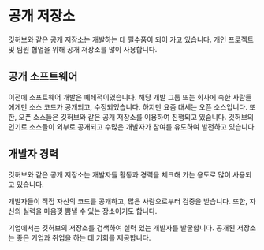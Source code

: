 # 공개 저장소
깃허브와 같은 공개 저장소는 개발하는 데 필수품이 되어 가고 있습니다. 개인 프로젝트 및 팀원 협업을 위해 공개 저장소를 많이 사용합니다.

## 공개 소프트웨어
이전에 소프트웨어 개발은 폐쇄적이였습니다. 해당 개발 그룹 또는 회사에 속한 사람들에게만 소스 코드가 공개되고, 수정되었습니다. 하지만 요즘 대세는 오픈 소스입니다. 또한, 오픈 소스들은 깃허브와 같은 공개 저장소를 이용하여 진행되고 있습니다. 깃허브의 인기로 소스들이 외부로 공개되고 수많은 개발자가 참여를 유도하여 발전하고 있습니다.

## 개발자 경력
깃허브와 같은 공개 저장소는 개발자들 활동과 경력을 체크해 가는 용도로 많이 사용되고 있습니다.

개발자들이 직접 자신의 코드를 공개하고, 많은 사람으로부터 검증을 받습니다. 또한, 자신의 실력을 마음껏 뽐낼 수 있는 장소이기도 합니다.

기업에서는 깃허브의 저장소를 검색하여 실력 있는 개발자를 발굴합니다. 공개된 저장소는 좋은 기업과 취업을 하는 데 기회를 제공합니다.